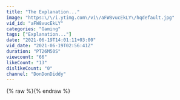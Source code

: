 ```yaml
---
title: "The Explanation..."
image: "https:\/\/i.ytimg.com\/vi\/aFW8vucEkLY\/hqdefault.jpg"
vid_id: "aFW8vucEkLY"
categories: "Gaming"
tags: ["Explanation..."]
date: "2021-06-19T14:01:11+03:00"
vid_date: "2021-06-19T02:56:41Z"
duration: "PT26M50S"
viewcount: "66"
likeCount: "13"
dislikeCount: "0"
channel: "DonDonDiddy"
---
```

{% raw %}{% endraw %}
